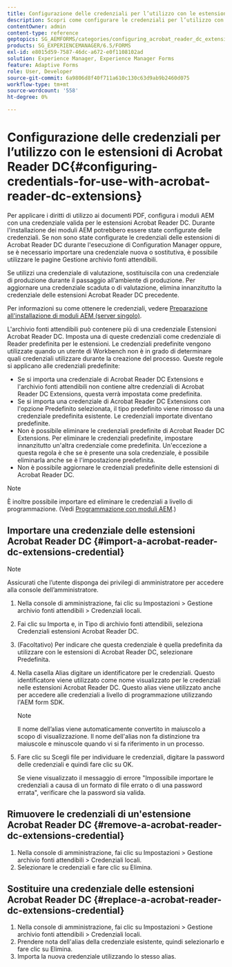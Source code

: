 ```yaml
---
title: Configurazione delle credenziali per l’utilizzo con le estensioni di Acrobat Reader DC
description: Scopri come configurare le credenziali per l’utilizzo con le estensioni Acrobat Reader DC.
contentOwner: admin
content-type: reference
geptopics: SG_AEMFORMS/categories/configuring_acrobat_reader_dc_extensions
products: SG_EXPERIENCEMANAGER/6.5/FORMS
exl-id: e8015d59-7587-46dc-a672-e0f1108102ad
solution: Experience Manager, Experience Manager Forms
feature: Adaptive Forms
role: User, Developer
source-git-commit: 6a9806d8f40f711a610c130c63d9ab9b2460d075
workflow-type: tm+mt
source-wordcount: '558'
ht-degree: 0%

---
```


# Configurazione delle credenziali per l’utilizzo con le estensioni di Acrobat Reader DC{#configuring-credentials-for-use-with-acrobat-reader-dc-extensions}

Per applicare i diritti di utilizzo ai documenti PDF, configura i moduli AEM con una credenziale valida per le estensioni Acrobat Reader DC. Durante l&#39;installazione dei moduli AEM potrebbero essere state configurate delle credenziali. Se non sono state configurate le credenziali delle estensioni di Acrobat Reader DC durante l&#39;esecuzione di Configuration Manager oppure, se è necessario importare una credenziale nuova o sostitutiva, è possibile utilizzare le pagine Gestione archivio fonti attendibili.

Se utilizzi una credenziale di valutazione, sostituiscila con una credenziale di produzione durante il passaggio all’ambiente di produzione. Per aggiornare una credenziale scaduta o di valutazione, elimina innanzitutto la credenziale delle estensioni Acrobat Reader DC precedente.

Per informazioni su come ottenere le credenziali, vedere [Preparazione all&#39;installazione di moduli AEM (server singolo)](https://helpx.adobe.com/pdf/aem-forms/6-3/prepare-install-single-server.pdf).

L&#39;archivio fonti attendibili può contenere più di una credenziale Estensioni Acrobat Reader DC. Imposta una di queste credenziali come credenziale di Reader predefinita per le estensioni. Le credenziali predefinite vengono utilizzate quando un utente di Workbench non è in grado di determinare quali credenziali utilizzare durante la creazione del processo. Queste regole si applicano alle credenziali predefinite:

* Se si importa una credenziale di Acrobat Reader DC Extensions e l&#39;archivio fonti attendibili non contiene altre credenziali di Acrobat Reader DC Extensions, questa verrà impostata come predefinita.
* Se si importa una credenziale di Acrobat Reader DC Extensions con l&#39;opzione Predefinito selezionata, il tipo predefinito viene rimosso da una credenziale predefinita esistente. Le credenziali importate diventano predefinite.
* Non è possibile eliminare le credenziali predefinite di Acrobat Reader DC Extensions. Per eliminare le credenziali predefinite, impostare innanzitutto un&#39;altra credenziale come predefinita. Un&#39;eccezione a questa regola è che se è presente una sola credenziale, è possibile eliminarla anche se è l&#39;impostazione predefinita.
* Non è possibile aggiornare le credenziali predefinite delle estensioni di Acrobat Reader DC.

>[!NOTE]
>
>È inoltre possibile importare ed eliminare le credenziali a livello di programmazione. (Vedi [Programmazione con moduli AEM](https://experienceleague.adobe.com/docs/experience-manager-release-information/aem-release-updates/previous-updates/aem-previous-versions.html?lang=it).)

## Importare una credenziale delle estensioni Acrobat Reader DC {#import-a-acrobat-reader-dc-extensions-credential}

>[!NOTE]
> 
> Assicurati che l’utente disponga dei privilegi di amministratore per accedere alla console dell’amministratore.

1. Nella console di amministrazione, fai clic su Impostazioni > Gestione archivio fonti attendibili > Credenziali locali.
1. Fai clic su Importa e, in Tipo di archivio fonti attendibili, seleziona Credenziali estensioni Acrobat Reader DC.
1. (Facoltativo) Per indicare che questa credenziale è quella predefinita da utilizzare con le estensioni di Acrobat Reader DC, selezionare Predefinita.
1. Nella casella Alias digitare un identificatore per le credenziali. Questo identificatore viene utilizzato come nome visualizzato per le credenziali nelle estensioni Acrobat Reader DC. Questo alias viene utilizzato anche per accedere alle credenziali a livello di programmazione utilizzando l&#39;AEM form SDK.

   >[!NOTE]
   >
   >Il nome dell’alias viene automaticamente convertito in maiuscolo a scopo di visualizzazione. Il nome dell&#39;alias non fa distinzione tra maiuscole e minuscole quando vi si fa riferimento in un processo.

1. Fare clic su Scegli file per individuare le credenziali, digitare la password delle credenziali e quindi fare clic su OK.

   Se viene visualizzato il messaggio di errore &quot;Impossibile importare le credenziali a causa di un formato di file errato o di una password errata&quot;, verificare che la password sia valida.

## Rimuovere le credenziali di un&#39;estensione Acrobat Reader DC {#remove-a-acrobat-reader-dc-extensions-credential}

1. Nella console di amministrazione, fai clic su Impostazioni > Gestione archivio fonti attendibili > Credenziali locali.
1. Selezionare le credenziali e fare clic su Elimina.

## Sostituire una credenziale delle estensioni Acrobat Reader DC {#replace-a-acrobat-reader-dc-extensions-credential}

1. Nella console di amministrazione, fai clic su Impostazioni > Gestione archivio fonti attendibili > Credenziali locali.
1. Prendere nota dell&#39;alias della credenziale esistente, quindi selezionarlo e fare clic su Elimina.
1. Importa la nuova credenziale utilizzando lo stesso alias.
